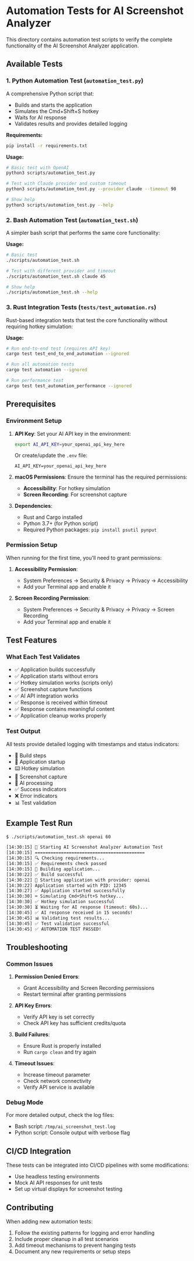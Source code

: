 # Automation Tests for AI Screenshot Analyzer

This directory contains automation test scripts to verify the complete functionality of the AI Screenshot Analyzer application.

## Available Tests

### 1. Python Automation Test (`automation_test.py`)

A comprehensive Python script that:
- Builds and starts the application
- Simulates the Cmd+Shift+S hotkey
- Waits for AI response
- Validates results and provides detailed logging

**Requirements:**
```bash
pip install -r requirements.txt
```

**Usage:**
```bash
# Basic test with OpenAI
python3 scripts/automation_test.py

# Test with Claude provider and custom timeout
python3 scripts/automation_test.py --provider claude --timeout 90

# Show help
python3 scripts/automation_test.py --help
```

### 2. Bash Automation Test (`automation_test.sh`)

A simpler bash script that performs the same core functionality:

**Usage:**
```bash
# Basic test
./scripts/automation_test.sh

# Test with different provider and timeout
./scripts/automation_test.sh claude 45

# Show help
./scripts/automation_test.sh --help
```

### 3. Rust Integration Tests (`tests/test_automation.rs`)

Rust-based integration tests that test the core functionality without requiring hotkey simulation:

**Usage:**
```bash
# Run end-to-end test (requires API key)
cargo test test_end_to_end_automation --ignored

# Run all automation tests
cargo test automation --ignored

# Run performance test
cargo test test_automation_performance --ignored
```

## Prerequisites

### Environment Setup

1. **API Key**: Set your AI API key in the environment:
   ```bash
   export AI_API_KEY=your_openai_api_key_here
   ```
   Or create/update the `.env` file:
   ```
   AI_API_KEY=your_openai_api_key_here
   ```

2. **macOS Permissions**: Ensure the terminal has the required permissions:
   - **Accessibility**: For hotkey simulation
   - **Screen Recording**: For screenshot capture

3. **Dependencies**:
   - Rust and Cargo installed
   - Python 3.7+ (for Python script)
   - Required Python packages: `pip install psutil pynput`

### Permission Setup

When running for the first time, you'll need to grant permissions:

1. **Accessibility Permission**:
   - System Preferences → Security & Privacy → Privacy → Accessibility
   - Add your Terminal app and enable it

2. **Screen Recording Permission**:
   - System Preferences → Security & Privacy → Privacy → Screen Recording  
   - Add your Terminal app and enable it

## Test Features

### What Each Test Validates

- ✅ Application builds successfully
- ✅ Application starts without errors
- ✅ Hotkey simulation works (scripts only)
- ✅ Screenshot capture functions
- ✅ AI API integration works
- ✅ Response is received within timeout
- ✅ Response contains meaningful content
- ✅ Application cleanup works properly

### Test Output

All tests provide detailed logging with timestamps and status indicators:
- 🔨 Build steps
- 🚀 Application startup
- ⌨️ Hotkey simulation
- 📸 Screenshot capture
- 🤖 AI processing
- ✅ Success indicators
- ❌ Error indicators
- 📊 Test validation

## Example Test Run

```bash
$ ./scripts/automation_test.sh openai 60

[14:30:15] 🧪 Starting AI Screenshot Analyzer Automation Test
[14:30:15] ==========================================
[14:30:15] 🔍 Checking requirements...
[14:30:15] ✅ Requirements check passed
[14:30:15] 🔨 Building application...
[14:30:22] ✅ Build successful
[14:30:22] 🚀 Starting application with provider: openai
[14:30:22] Application started with PID: 12345
[14:30:27] ✅ Application started successfully
[14:30:30] ⌨️ Simulating Cmd+Shift+S hotkey...
[14:30:30] ✅ Hotkey simulation successful
[14:30:30] ⏳ Waiting for AI response (timeout: 60s)...
[14:30:45] ✅ AI response received in 15 seconds!
[14:30:45] 📊 Validating test results...
[14:30:45] ✅ Test validation successful
[14:30:45] ✅ AUTOMATION TEST PASSED!
```

## Troubleshooting

### Common Issues

1. **Permission Denied Errors**: 
   - Grant Accessibility and Screen Recording permissions
   - Restart terminal after granting permissions

2. **API Key Errors**:
   - Verify API key is set correctly
   - Check API key has sufficient credits/quota

3. **Build Failures**:
   - Ensure Rust is properly installed
   - Run `cargo clean` and try again

4. **Timeout Issues**:
   - Increase timeout parameter
   - Check network connectivity
   - Verify API service is available

### Debug Mode

For more detailed output, check the log files:
- Bash script: `/tmp/ai_screenshot_test.log`
- Python script: Console output with verbose flag

## CI/CD Integration

These tests can be integrated into CI/CD pipelines with some modifications:
- Use headless testing environments
- Mock AI API responses for unit tests
- Set up virtual displays for screenshot testing

## Contributing

When adding new automation tests:
1. Follow the existing patterns for logging and error handling
2. Include proper cleanup in all test scenarios
3. Add timeout mechanisms to prevent hanging tests
4. Document any new requirements or setup steps